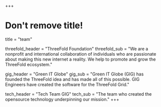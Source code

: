 +++
# Don't remove title!
title = "team"

threefold_header = "ThreeFold Foundation"
threefold_sub = "We are a nonprofit and international collaboration of individuals who are passionate about making this new internet a reality. We help to promote and grow the ThreeFold ecosystem."

gig_header = "Green IT Globe"
gig_sub = "Green IT Globe (GIG) has founded the ThreeFold idea and has made all of this possible. GIG Engineers have created the software for the ThreeFold Grid."

tech_header = "Tech Team GIG"
tech_sub = "The team who created the opensource technology underpinning our mission."
+++

